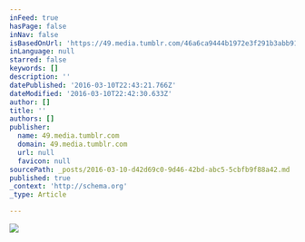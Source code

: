 ```yaml
---
inFeed: true
hasPage: false
inNav: false
isBasedOnUrl: 'https://49.media.tumblr.com/46a6ca9444b1972e3f291b3abb91146a/tumblr_o3e1mh7qBh1tiyj7vo1_500.gif'
inLanguage: null
starred: false
keywords: []
description: ''
datePublished: '2016-03-10T22:43:21.766Z'
dateModified: '2016-03-10T22:42:30.633Z'
author: []
title: ''
authors: []
publisher:
  name: 49.media.tumblr.com
  domain: 49.media.tumblr.com
  url: null
  favicon: null
sourcePath: _posts/2016-03-10-d42d69c0-9d46-42bd-abc5-5cbfb9f88a42.md
published: true
_context: 'http://schema.org'
_type: Article

---
```

![](https://49.media.tumblr.com/46a6ca9444b1972e3f291b3abb91146a/tumblr_o3e1mh7qBh1tiyj7vo1_500.gif)